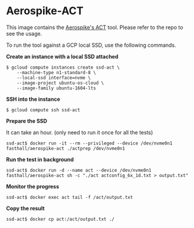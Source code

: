 # Aerospike-ACT

This image contains the [Aerospike's ACT](https://github.com/aerospike/act) tool. Please refer to the repo to see the usage.

To run the tool against a GCP local SSD, use the following commands.

**Create an instance with a local SSD attached**
```
$ gcloud compute instances create ssd-act \
    --machine-type n1-standard-8 \
    --local-ssd interface=nvme \
    --image-project ubuntu-os-cloud \
    --image-family ubuntu-1604-lts
```

**SSH into the instance**
```
$ gcloud compute ssh ssd-act
```

**Prepare the SSD**

It can take an hour. (only need to run it once for all the tests)
```
ssd-act$ docker run -it --rm --privileged --device /dev/nvme0n1 fasthall/aerospike-act ./actprep /dev/nvme0n1
```

**Run the test in background**
```
ssd-act$ docker run -d --name act --device /dev/nvme0n1 fasthall/aerospike-act sh -c "./act actconfig_6x_1d.txt > output.txt"
```

**Monitor the progress**
```
ssd-act$ docker exec act tail -f /act/output.txt
```

**Copy the result**
```
ssd-act$ docker cp act:/act/output.txt ./
```
